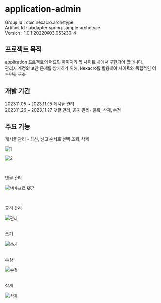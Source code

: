 # application-admin

Group Id : com.nexacro.archetype <br>
Artifact Id : uiadapter-spring-sample-archetype<br>
Version : 1.0.1-20220603.053230-4<br>



## 프로젝트 목적

application 프로젝트의 어드민 페이지가 웹 사이트 내에서 구현되어 있습니다.
<br>
관리자 계정의 보안 문제를 방지하기 위해, Nexacro를 활용하여 사이트와 독립적인 어드민을 구축



## 개발 기간

2023.11.05 ~ 2023.11.05 게시글 관리 <br>
2023.11.26 ~ 2023.11.27 댓글 관리, 공지 관리- 등록, 삭제, 수정


## 주요 기능

게시글 관리 - 최신, 신고 순서로 선택 조회, 삭제


![1](https://github.com/fxzz/application-admin/assets/3148006/34fae670-20ac-4908-b729-dbfa3571a446)


![2](https://github.com/fxzz/application-admin/assets/3148006/48095486-5ae8-4b19-b7eb-1f3bd048c52f)

<br>

댓글 관리

![넥사크로 댓글](https://github.com/fxzz/application-admin/assets/3148006/c7ea7211-3a78-407f-bc95-63e8798f6807)

<br>

공지 관리

![관리](https://github.com/fxzz/application-admin/assets/3148006/189efa60-329e-470d-a191-c84557c8fea8)

<br>
쓰기

![쓰기](https://github.com/fxzz/application-admin/assets/3148006/48292642-bb80-4dc8-8c4d-7b07a9ce286f)

<br>
수정

![수정](https://github.com/fxzz/application-admin/assets/3148006/4a3eebfc-0d54-4332-9d12-449f5320ab82)

<br>
삭제

![삭제](https://github.com/fxzz/application-admin/assets/3148006/4407f659-5151-40a6-8306-4720b33bff9c)


